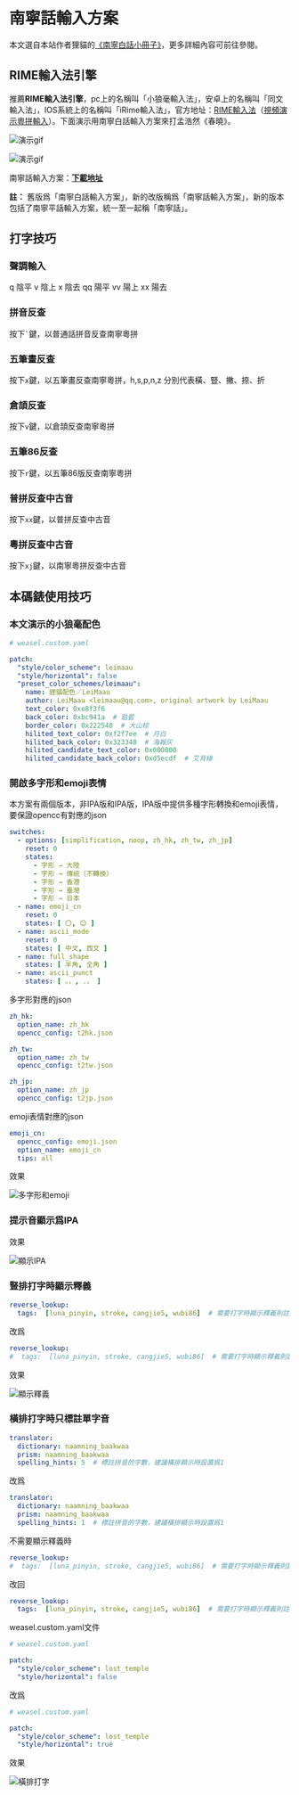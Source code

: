 # 南寧話輸入方案

本文選自本站作者狸貓的[《南寧白話小冊子》](https://leimaau.github.io/book/appendix1/appendix4.2.html)，更多詳細內容可前往參閱。

## RIME輸入法引擎

推薦**RIME輸入法引擎**，pc上的名稱叫「小狼毫輸入法」，安卓上的名稱叫「同文輸入法」，IOS系統上的名稱叫「iRime輸入法」，官方地址：[RIME輸入法](https://rime.im/)（[視頻演示粵拼輸入](https://v.youku.com/v_show/id_XNjM0MzY5MTYw.html?spm=a2h0k.11417342.soresults.dtitle)）。下面演示用南寧白話輸入方案來打孟浩然《春曉》。

![演示gif](https://s2.ax1x.com/2019/05/14/Eo2Ll9.gif)

![演示gif](https://s2.ax1x.com/2019/05/14/Eo2OyR.gif)

南寧話輸入方案：[**下載地址**](https://github.com/leimaau/naamning_jyutping)

**註：** 舊版爲「南寧白話輸入方案」，新的改版稱爲「南寧話輸入方案」，新的版本包括了南寧平話輸入方案，統一至一起稱「南寧話」。

## 打字技巧

### 聲調輸入

q 陰平 v 陰上 x 陰去 qq 陽平 vv 陽上 xx 陽去

### 拼音反查

按下`` ` ``鍵，以普通話拼音反查南寧粵拼

### 五筆畫反查

按下`` x ``鍵，以五筆畫反查南寧粵拼，h,s,p,n,z 分別代表橫、豎、撇、捺、折

### 倉頡反查

按下`` v ``鍵，以倉頡反查南寧粵拼

### 五筆86反查

按下`` r ``鍵，以五筆86版反查南寧粵拼

### 普拼反查中古音

按下`` xx ``鍵，以普拼反查中古音

### 粵拼反查中古音

按下`` xj ``鍵，以南寧粵拼反查中古音

## 本碼錶使用技巧

### 本文演示的小狼毫配色

```yaml
# weasel.custom.yaml

patch:
  "style/color_scheme": leimaau
  "style/horizontal": false
  "preset_color_schemes/leimaau":
    name: 貍貓配色／LeiMaau
    author: LeiMaau <leimaau@qq.com>, original artwork by LeiMaau
    text_color: 0xe8f3f6
    back_color: 0xbc941a  # 鈷藍
    border_color: 0x222548  # 大山棕
    hilited_text_color: 0xf2f7ee  # 月白
    hilited_back_color: 0x323348  # 海報灰
    hilited_candidate_text_color: 0x000000
    hilited_candidate_back_color: 0xd5ecdf  # 艾背綠
```

### 開啟多字形和emoji表情

本方案有兩個版本，非IPA版和IPA版，IPA版中提供多種字形轉換和emoji表情，要保證opencc有對應的json

```yaml
switches:
  - options: [simplification, noop, zh_hk, zh_tw, zh_jp]
    reset: 0
    states:
      - 字形 → 大陸
      - 字形 → 傳統〔不轉換〕
      - 字形 → 香港
      - 字形 → 臺灣
      - 字形 → 日本
  - name: emoji_cn
    reset: 0
    states: [ 〇, 😊 ]
  - name: ascii_mode
    reset: 0
    states: [ 中文, 西文 ]
  - name: full_shape
    states: [ 半角, 全角 ]
  - name: ascii_punct
    states: [ 。，, ．， ]
```

多字形對應的json

```yaml
zh_hk:
  option_name: zh_hk
  opencc_config: t2hk.json

zh_tw:
  option_name: zh_tw
  opencc_config: t2tw.json

zh_jp:
  option_name: zh_jp
  opencc_config: t2jp.json
```

emoji表情對應的json

```yaml
emoji_cn:
  opencc_config: emoji.json
  option_name: emoji_cn
  tips: all
```


效果

![多字形和emoji](https://s2.ax1x.com/2019/05/14/Eo2XO1.gif)

### 提示音顯示爲IPA


效果

![顯示IPA](https://s2.ax1x.com/2019/05/14/EoYtns.gif)

### 豎排打字時顯示釋義

```yaml
reverse_lookup:
  tags:  [luna_pinyin, stroke, cangjie5, wubi86]  # 需要打字時顯示釋義則註釋這行，建議豎排顯示時使用【很有用的功能，建議PC上使用！】
```

改爲

```yaml
reverse_lookup:
#  tags:  [luna_pinyin, stroke, cangjie5, wubi86]  # 需要打字時顯示釋義則註釋這行，建議豎排顯示時使用【很有用的功能，建議PC上使用！】
```

效果

![顯示釋義](https://s2.ax1x.com/2019/05/14/Eoa3an.gif)

### 橫排打字時只標註單字音

```yaml
translator:
  dictionary: naamning_baakwaa
  prism: naamning_baakwaa
  spelling_hints: 5  # 標註拼音的字數，建議橫排顯示時設置爲1
```

改爲

```yaml
translator:
  dictionary: naamning_baakwaa
  prism: naamning_baakwaa
  spelling_hints: 1  # 標註拼音的字數，建議橫排顯示時設置爲1
```

不需要顯示釋義時

```yaml
reverse_lookup:
#  tags:  [luna_pinyin, stroke, cangjie5, wubi86]  # 需要打字時顯示釋義則註釋這行，建議豎排顯示時使用【很有用的功能，建議PC上使用！】
```

改回

```yaml
reverse_lookup:
  tags:  [luna_pinyin, stroke, cangjie5, wubi86]  # 需要打字時顯示釋義則註釋這行，建議豎排顯示時使用【很有用的功能，建議PC上使用！】
```

weasel.custom.yaml文件

```yaml
# weasel.custom.yaml

patch:
  "style/color_scheme": lost_temple
  "style/horizontal": false
```

改爲

```yaml
# weasel.custom.yaml

patch:
  "style/color_scheme": lost_temple
  "style/horizontal": true
```

效果

![橫排打字](https://s2.ax1x.com/2019/05/14/EoNfSO.gif)
